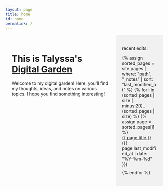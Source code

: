 ```yaml
---
layout: page
title: home
id: home
permalink: /
---
```

<!DOCTYPE html>
<html>
<head>
  <meta charset="UTF-8">
  <title>Talyssa's Digital Garden</title>
  <style>
    /* Define the layout of the two columns */
    .container {
      display: flex;
      flex-direction: row;
      max-width: 1000px;
      margin: 0 auto;
    }
    .left-column {
      width: 70%;
      padding: 20px;
      box-sizing: border-box;
    }
    .right-column {
      width: 30%;
      background-color: #f1f1f1;
      padding: 20px;
      box-sizing: border-box;
    }
    /* Style the recent edits list */
    ul {
      list-style-type: none;
      padding: 0;
    }
    li {
      margin-bottom: 10px;
    }
  </style>
</head>
<body>
  <div class="container">
    <div class="left-column">
      <h1>This is Talyssa's <a class="internal-link" href="/what-is-digital-gardening">Digital Garden</a></h1>
      <p>Welcome to my digital garden! Here, you'll find my thoughts, ideas, and notes on various topics. I hope you find something interesting!</p>
    </div>
    <div class="right-column">
      <p>recent edits:</p>
      <ul>
        {% assign sorted_pages = site.pages | where: "path", "_notes" | sort: "last_modified_at" %}
        {% for i in (sorted_pages | size | minus:20)..(sorted_pages | size) %}
        {% assign page = sorted_pages[i] %}
        <li><a href="{{ page.url }}">{{ page.title }}</a> ({{ page.last_modified_at | date: "%Y-%m-%d" }})</li>
        {% endfor %}
      </ul>
    </div>
  </div>
</body>
</html>


<style>
  .wrapper {
    max-width: 46em;
  }
</style>

